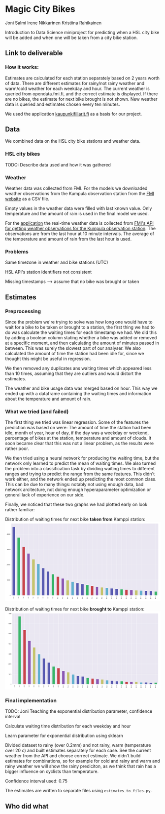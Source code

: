 # Magic City Bikes

Joni Salmi
Irene Nikkarinen
Kristiina Rahikainen

Introduction to Data Science miniproject for predicting when a HSL city bike will be added and when one will be taken from a city bike station.

## Link to deliverable

### How it works:

Estimates are calculated for each station separately based on 2 years worth of data. There are different estimates for rainy/not rainy weather and warm/cold weather for each weekday and hour. The current weather is queried from opendata.fmi.fi, and the correct estimate is displayed. If there are no bikes, the estimate for next bike brought is not shown. New weather data is queried and estimates chosen every ten minutes.

We used the application [kaupunkifillarit.fi](https://github.com/sampsakuronen/kaupunkifillarit-web) as a basis for our project.

## Data

We combined data on the HSL city bike stations and weather data.

### HSL city bikes
TODO: Describe data used and how it was gathered

### Weather

Weather data was collected from FMI. For the models we downloaded weather observations from the Kumpula observation station from the [FMI website](https://en.ilmatieteenlaitos.fi/download-observations#!/) as a CSV file.

Empty values in the weather data were filled with last known value. Only temperature and the amount of rain is used in the final model we used.

For the [application](https://github.com/magic-city-bikes/magic-city-bikes-web) the real-time weather data is collected from [FMI's API for getting weather observations for the Kumpula observation station](http://opendata.fmi.fi/wfs?service=WFS&version=2.0.0&request=getFeature&storedquery_id=fmi::observations::weather::timevaluepair&fmisid=101004&parameters=r_1h,t2m&starttime=2018-10-25T11:39:10.992Z). The observations are from the last hour at 10 minute intervals. The average of the temperature and amount of rain from the last hour is used.

### Problems
Same timezone in weather and bike stations (UTC)

HSL API's station identifiers not consistent

Missing timestamps --> assume that no bike was brought or taken

## Estimates

### Preprocessing
Since the problem we're trying to solve was how long one would have to wait for a bike to be taken or brought to a station, the first thing we had to do was calculate the waiting times for each timestamp we had. We did this by adding a boolean column stating whether a bike was added or removed at a specific moment, and then calculating the amount of minutes passed in between. This was surely the slowest part of our analyser. We also calculated the amount of time the station had been idle for, since we thought this might be useful in regression.

We then removed any duplicates ans waiting times which appeared less than 10 times, assuming that they are outliers and would distort the estimates.

The weather and bike usage data was merged based on hour. This way we ended up with a dataframe containing the waiting times and information about the temperature and amount of rain.

### What we tried (and failed)
The first thing we tried was linear regression. Some of the features the prediction was based on were: The amount of time the station had been idle, month of year, hour of day, if the day was a weekday or weekend, percentage of bikes at the station, temperature and amount of clouds. It soon became clear that this was not a linear problem, as the results were rather poor.

We then tried using a neural network for producing the waiting time, but the network only learned to predict the mean of waiting times. We also turned the problem into a classification task by dividing waiting times to different ranges and trying to predict the range from the same features. This didn't work either, and the network ended up predicting the most common class. This can be due to many things: notably not using enough data, bad network arcitecture, not doing enough hyperaparameter optimization or general lack of experience on our side.

Finally, we noticed that these two graphs we had plotted early on look rather familiar:

Distribution of waiting times for next bike **taken from** Kamppi station:
![Distribution of wait for next bike taken from station](/pics/bike_take.png)

Distribution of waiting times for next bike **brought to** Kamppi station:
![Distribution of wait for next bike brought to station](/pics/bike_brought.png)

### Final implementation

TODO: Joni Teaching the exponential distribution parameter, confidence interval

Calculate waiting time distribution for each weekday and hour

Learn parameter for exponential distribution using sklearn

Divided dataset to rainy (over 0.2mm) and not rainy, warm (temperature over 20 c) and built estimates separately for each case. See the current weather from the API and choose correct estimate. We didn't build estimates for combinations, so for example for cold and rainy and warm and rainy weather we will show the rainy prediciton, as we think that rain has a bigger influence on cyclists than temperature.

Confidence interval used: 0.75

The estimates are written to separate files using `estimates_to_files.py`.

## Who did what
